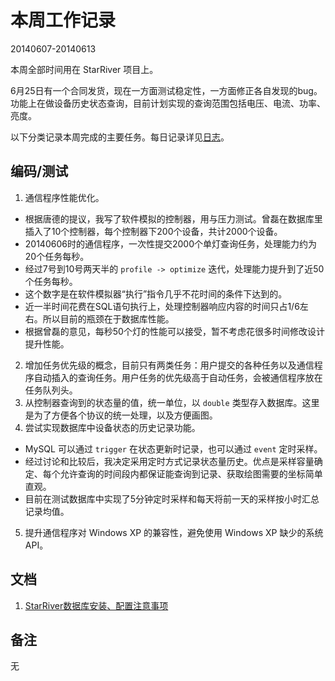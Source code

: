 # 本周工作记录

20140607-20140613

本周全部时间用在 StarRiver 项目上。

6月25日有一个合同发货，现在一方面测试稳定性，一方面修正各自发现的bug。功能上在做设备历史状态查询，目前计划实现的查询范围包括电压、电流、功率、亮度。

以下分类记录本周完成的主要任务。每日记录详见[日志](http://www.qingpei.me/sansi-book/worklog/201406.html)。

## 编码/测试

1. 通信程序性能优化。
  - 根据唐德的提议，我写了软件模拟的控制器，用与压力测试。曾磊在数据库里插入了10个控制器，每个控制器下200个设备，共计2000个设备。
  - 20140606时的通信程序，一次性提交2000个单灯查询任务，处理能力约为20个任务每秒。
  - 经过7号到10号两天半的 `profile -> optimize` 迭代，处理能力提升到了近50个任务每秒。
  - 这个数字是在软件模拟器“执行”指令几乎不花时间的条件下达到的。
  - 近一半时间花费在SQL语句执行上，处理控制器响应内容的时间只占1/6左右。所以目前的瓶颈在于数据库性能。
  - 根据曾磊的意见，每秒50个灯的性能可以接受，暂不考虑花很多时间修改设计提升性能。
2. 增加任务优先级的概念，目前只有两类任务：用户提交的各种任务以及通信程序自动插入的查询任务。用户任务的优先级高于自动任务，会被通信程序放在任务队列头。
3. 从控制器查询到的状态量的值，统一单位，以 `double` 类型存入数据库。这里是为了方便各个协议的统一处理，以及方便画图。
4. 尝试实现数据库中设备状态的历史记录功能。
  - MySQL 可以通过 `trigger` 在状态更新时记录，也可以通过 `event` 定时采样。
  - 经过讨论和比较后，我决定采用定时方式记录状态量历史。优点是采样容量确定、每个允许查询的时间段内都保证能查询到记录、获取绘图需要的坐标简单直观。
  - 目前在测试数据库中实现了5分钟定时采样和每天将前一天的采样按小时汇总记录均值。
5. 提升通信程序对 Windows XP 的兼容性，避免使用 Windows XP 缺少的系统API。

## 文档

1. [StarRiver数据库安装、配置注意事项](http://www.qingpei.me/sansi-book/led_control/db_setup.html)

## 备注

无

